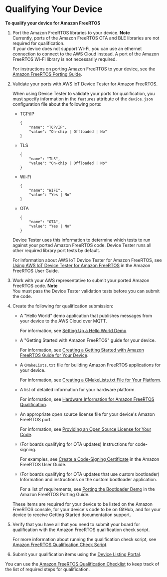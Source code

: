 # Qualifying Your Device<a name="freertos-qualification"></a>

**To qualify your device for Amazon FreeRTOS**

1. Port the Amazon FreeRTOS libraries to your device\.
**Note**  
Currently, ports of the Amazon FreeRTOS OTA and BLE libraries are not required for qualification\.  
If your device does not support Wi\-Fi, you can use an ethernet connection to connect to the AWS Cloud instead\. A port of the Amazon FreeRTOS Wi\-Fi library is not necessarily required\.

   For instructions on porting Amazon FreeRTOS to your device, see the [Amazon FreeRTOS Porting Guide](https://docs.aws.amazon.com/freertos/latest/portingguide/)\.

1. Validate your ports with AWS IoT Device Tester for Amazon FreeRTOS\.

   When using Device Tester to validate your ports for qualification, you must specify information in the `features` attribute of the `device.json` configuration file about the following ports:
   + TCP/IP

     ```
     {
         "name": "TCP/IP",
         "value": "On-chip | Offloaded | No"
     }
     ```
   + TLS

     ```
     {
         "name": "TLS",
         "value": "On-chip | Offloaded | No"
     }
     ```
   + Wi\-Fi

     ```
     {
         "name": "WIFI",
         "value": "Yes | No"
     }
     ```
   + OTA

     ```
     {
         "name": "OTA",
         "value": "Yes | No"
     }
     ```

   Device Tester uses this information to determine which tests to run against your ported Amazon FreeRTOS code\. Device Tester runs all other required library port tests by default\.

   For information about AWS IoT Device Tester for Amazon FreeRTOS, see [Using AWS IoT Device Tester for Amazon FreeRTOS](https://docs.aws.amazon.com/freertos/latest/userguide/device-tester-for-freertos-ug.html) in the Amazon FreeRTOS User Guide\.

1. Work with your AWS representative to submit your ported Amazon FreeRTOS code\.
**Note**  
You must pass the Device Tester validation tests before you can submit the code\.

1. Create the following for qualification submission:
   + A "Hello World" demo application that publishes messages from your device to the AWS Cloud over MQTT\.

     For information, see [Setting Up a Hello World Demo](afq-hw-demo.md)\.
   + A "Getting Started with Amazon FreeRTOS" guide for your device\.

     For information, see [Creating a Getting Started with Amazon FreeRTOS Guide for Your Device](afq-gsg.md)\.
   + A `CMakeLists.txt` file for building Amazon FreeRTOS applications for your device\.

     For information, see [Creating a CMakeLists\.txt File for Your Platform](afq-cmake.md)\.
   + A list of detailed information for your hardware platform\.

     For information, see [Hardware Information for Amazon FreeRTOS Qualification](afq-hardware.md)\.
   + An appropriate open source license file for your device's Amazon FreeRTOS port\.

     For information, see [Providing an Open Source License for Your Code](afq-license.md)\.
   + \(For boards qualifying for OTA updates\) Instructions for code\-signing\.

     For examples, see [Create a Code\-Signing Certificate](https://docs.aws.amazon.com/freertos/latest/userguide/ota-code-sign-cert.html) in the Amazon FreeRTOS User Guide\.
   + \(For boards qualifying for OTA updates that use custom bootloader\) Information and instructions on the custom bootloader application\.

     For a list of requirements, see [Porting the Bootloader Demo](https://docs.aws.amazon.com/freertos/latest/portingguide/afr-porting-bootloader.html.html) in the Amazon FreeRTOS Porting Guide\.

   These items are required for your device to be listed on the Amazon FreeRTOS console, for your device's code to be on GitHub, and for your device to receive Getting Started documentation support\.

1. Verify that you have all that you need to submit your board for qualification with the Amazon FreeRTOS qualification check script\.

   For more information about running the qualification check script, see [Amazon FreeRTOS Qualification Check Script](afq-script.md)\.

1. Submit your qualification items using the [Device Listing Portal](https://partnercentral.awspartner.com/DeviceListPage)\.

You can use the [Amazon FreeRTOS Qualification Checklist](afq-checklist.md) to keep track of the list of required steps for qualification\.